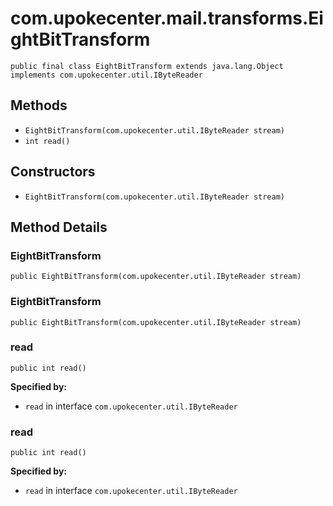 # com.upokecenter.mail.transforms.EightBitTransform

    public final class EightBitTransform extends java.lang.Object implements com.upokecenter.util.IByteReader

## Methods

* `EightBitTransform​(com.upokecenter.util.IByteReader stream)`<br>
* `int read()`<br>

## Constructors

* `EightBitTransform​(com.upokecenter.util.IByteReader stream)`<br>

## Method Details

### EightBitTransform
    public EightBitTransform​(com.upokecenter.util.IByteReader stream)
### EightBitTransform
    public EightBitTransform​(com.upokecenter.util.IByteReader stream)
### read
    public int read()

**Specified by:**

* <code>read</code>&nbsp;in interface&nbsp;<code>com.upokecenter.util.IByteReader</code>

### read
    public int read()

**Specified by:**

* <code>read</code>&nbsp;in interface&nbsp;<code>com.upokecenter.util.IByteReader</code>
